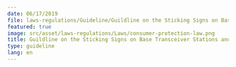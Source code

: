 ```yaml
---
date: 06/17/2019
file: laws-regulations/Guideline/Guildline on the Sticking Signs on Base Transceiver Stations and Telecommunications Fiber Optical Cables Throughout the Kingdom of Cambodia.pdf
featured: true
image: src/asset/laws-regulations/Laws/consumer-protection-law.png
title: Guildline on the Sticking Signs on Base Transceiver Stations and Telecommunications Fiber Optical Cables Throughout the Kingdom of Cambodia
type: guideline
lang: en
---
```

